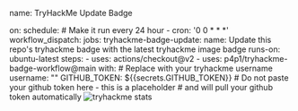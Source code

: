 name: TryHackMe Update Badge

on:
  schedule:
    # Make it run every 24 hour
    - cron: '0 0 * * *'
  workflow_dispatch:
jobs:
  tryhackme-badge-update:
    name: Update this repo's tryhackme badge with the latest tryhackme image badge
    runs-on: ubuntu-latest
    steps:
      - uses: actions/checkout@v2
      - uses: p4p1/tryhackme-badge-workflow@main
        with:
          # Replace with your tryhackme username
          username: "<y0pi>"
          GITHUB_TOKEN: ${{secrets.GITHUB_TOKEN}} # Do not paste your github token here - this is a placeholder
                                                  # and will pull your github token automatically
![tryhackme stats](https://raw.githubusercontent.com/<y0pi>/<y0pi>/master/assets/thm_propic.png)
